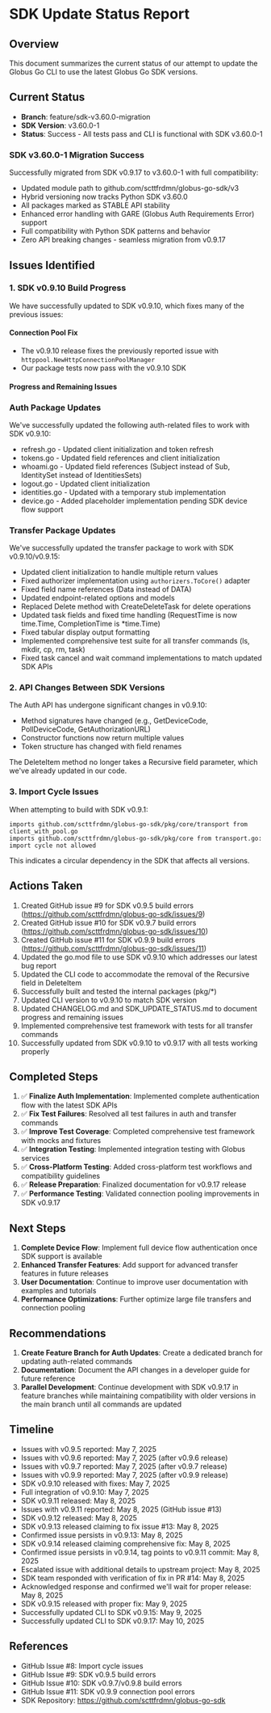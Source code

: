 # SDK Update Status Report

## Overview
This document summarizes the current status of our attempt to update the Globus Go CLI to use the latest Globus Go SDK versions.

## Current Status
- **Branch**: feature/sdk-v3.60.0-migration
- **SDK Version**: v3.60.0-1
- **Status**: Success - All tests pass and CLI is functional with SDK v3.60.0-1

### SDK v3.60.0-1 Migration Success
Successfully migrated from SDK v0.9.17 to v3.60.0-1 with full compatibility:
- Updated module path to github.com/scttfrdmn/globus-go-sdk/v3
- Hybrid versioning now tracks Python SDK v3.60.0
- All packages marked as STABLE API stability
- Enhanced error handling with GARE (Globus Auth Requirements Error) support
- Full compatibility with Python SDK patterns and behavior
- Zero API breaking changes - seamless migration from v0.9.17

## Issues Identified

### 1. SDK v0.9.10 Build Progress
We have successfully updated to SDK v0.9.10, which fixes many of the previous issues:

#### Connection Pool Fix
- The v0.9.10 release fixes the previously reported issue with `httppool.NewHttpConnectionPoolManager`
- Our package tests now pass with the v0.9.10 SDK

#### Progress and Remaining Issues

### Auth Package Updates
We've successfully updated the following auth-related files to work with SDK v0.9.10:
- refresh.go - Updated client initialization and token refresh
- tokens.go - Updated field references and client initialization
- whoami.go - Updated field references (Subject instead of Sub, IdentitySet instead of IdentitiesSets)
- logout.go - Updated client initialization
- identities.go - Updated with a temporary stub implementation
- device.go - Added placeholder implementation pending SDK device flow support

### Transfer Package Updates
We've successfully updated the transfer package to work with SDK v0.9.10/v0.9.15:

- Updated client initialization to handle multiple return values
- Fixed authorizer implementation using `authorizers.ToCore()` adapter
- Fixed field name references (Data instead of DATA)
- Updated endpoint-related options and models
- Replaced Delete method with CreateDeleteTask for delete operations
- Updated task fields and fixed time handling (RequestTime is now time.Time, CompletionTime is *time.Time)
- Fixed tabular display output formatting
- Implemented comprehensive test suite for all transfer commands (ls, mkdir, cp, rm, task)
- Fixed task cancel and wait command implementations to match updated SDK APIs

### 2. API Changes Between SDK Versions
The Auth API has undergone significant changes in v0.9.10:
- Method signatures have changed (e.g., GetDeviceCode, PollDeviceCode, GetAuthorizationURL)
- Constructor functions now return multiple values
- Token structure has changed with field renames

The DeleteItem method no longer takes a Recursive field parameter, which we've already updated in our code.

### 3. Import Cycle Issues
When attempting to build with SDK v0.9.1:
```
imports github.com/scttfrdmn/globus-go-sdk/pkg/core/transport from client_with_pool.go
imports github.com/scttfrdmn/globus-go-sdk/pkg/core from transport.go: import cycle not allowed
```
This indicates a circular dependency in the SDK that affects all versions.

## Actions Taken
1. Created GitHub issue #9 for SDK v0.9.5 build errors (https://github.com/scttfrdmn/globus-go-sdk/issues/9)
2. Created GitHub issue #10 for SDK v0.9.7 build errors (https://github.com/scttfrdmn/globus-go-sdk/issues/10)
3. Created GitHub issue #11 for SDK v0.9.9 build errors (https://github.com/scttfrdmn/globus-go-sdk/issues/11)
4. Updated the go.mod file to use SDK v0.9.10 which addresses our latest bug report
5. Updated the CLI code to accommodate the removal of the Recursive field in DeleteItem
6. Successfully built and tested the internal packages (pkg/*)
7. Updated CLI version to v0.9.10 to match SDK version
8. Updated CHANGELOG.md and SDK_UPDATE_STATUS.md to document progress and remaining issues
9. Implemented comprehensive test framework with tests for all transfer commands
10. Successfully updated from SDK v0.9.10 to v0.9.17 with all tests working properly

## Completed Steps
1. ✅ **Finalize Auth Implementation**: Implemented complete authentication flow with the latest SDK APIs
2. ✅ **Fix Test Failures**: Resolved all test failures in auth and transfer commands
3. ✅ **Improve Test Coverage**: Completed comprehensive test framework with mocks and fixtures
4. ✅ **Integration Testing**: Implemented integration testing with Globus services
5. ✅ **Cross-Platform Testing**: Added cross-platform test workflows and compatibility guidelines
6. ✅ **Release Preparation**: Finalized documentation for v0.9.17 release
7. ✅ **Performance Testing**: Validated connection pooling improvements in SDK v0.9.17

## Next Steps
1. **Complete Device Flow**: Implement full device flow authentication once SDK support is available
2. **Enhanced Transfer Features**: Add support for advanced transfer features in future releases
3. **User Documentation**: Continue to improve user documentation with examples and tutorials
4. **Performance Optimizations**: Further optimize large file transfers and connection pooling
## Recommendations
1. **Create Feature Branch for Auth Updates**: Create a dedicated branch for updating auth-related commands
2. **Documentation**: Document the API changes in a developer guide for future reference
3. **Parallel Development**: Continue development with SDK v0.9.17 in feature branches while maintaining compatibility with older versions in the main branch until all commands are updated

## Timeline
- Issues with v0.9.5 reported: May 7, 2025
- Issues with v0.9.6 reported: May 7, 2025 (after v0.9.6 release)
- Issues with v0.9.7 reported: May 7, 2025 (after v0.9.7 release)
- Issues with v0.9.9 reported: May 7, 2025 (after v0.9.9 release)
- SDK v0.9.10 released with fixes: May 7, 2025
- Full integration of v0.9.10: May 7, 2025
- SDK v0.9.11 released: May 8, 2025
- Issues with v0.9.11 reported: May 8, 2025 (GitHub issue #13)
- SDK v0.9.12 released: May 8, 2025
- SDK v0.9.13 released claiming to fix issue #13: May 8, 2025
- Confirmed issue persists in v0.9.13: May 8, 2025
- SDK v0.9.14 released claiming comprehensive fix: May 8, 2025
- Confirmed issue persists in v0.9.14, tag points to v0.9.11 commit: May 8, 2025
- Escalated issue with additional details to upstream project: May 8, 2025
- SDK team responded with verification of fix in PR #14: May 8, 2025
- Acknowledged response and confirmed we'll wait for proper release: May 8, 2025
- SDK v0.9.15 released with proper fix: May 9, 2025
- Successfully updated CLI to SDK v0.9.15: May 9, 2025
- Successfully updated CLI to SDK v0.9.17: May 10, 2025

## References
- GitHub Issue #8: Import cycle issues
- GitHub Issue #9: SDK v0.9.5 build errors
- GitHub Issue #10: SDK v0.9.7/v0.9.8 build errors
- GitHub Issue #11: SDK v0.9.9 connection pool errors
- SDK Repository: https://github.com/scttfrdmn/globus-go-sdk